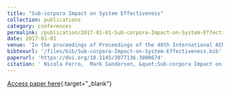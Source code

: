 ```yaml
---
title: "Sub-corpora Impact on System Effectiveness"
collection: publications
category: conferences
permalink: /publication/2017-01-01-Sub-corpora-Impact-on-System-Effectiveness
date: 2017-01-01
venue: 'In the proceedings of Proceedings of the 40th International ACM SIGIR Conference on Research and Development in Information Retrieval, Shinjuku, Tokyo, Japan, August 7-11, 2017'
bibtexurl: '/files/bib/Sub-corpora-Impact-on-System-Effectiveness.bib'
paperurl: 'https://doi.org/10.1145/3077136.3080674'
citation: ' Nicola Ferro,  Mark Sanderson, &quot;Sub-corpora Impact on System Effectiveness.&quot; In the proceedings of Proceedings of the 40th International ACM SIGIR Conference on Research and Development in Information Retrieval, Shinjuku, Tokyo, Japan, August 7-11, 2017, 2017.'
---
```

[Access paper here](https://doi.org/10.1145/3077136.3080674){:target="_blank"}
